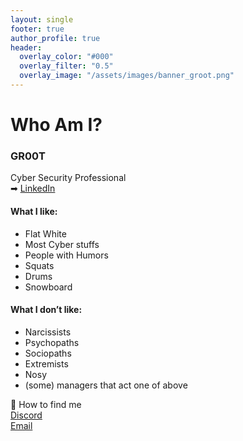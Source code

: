 ```yaml
---
layout: single
footer: true
author_profile: true
header:
  overlay_color: "#000"
  overlay_filter: "0.5"
  overlay_image: "/assets/images/banner_groot.png"
---
```


# Who Am I? 

### GR00T<br>
Cyber Security Professional <br>
➡  [<i class="fas fa-envelope fa-fw"></i> LinkedIn](https://www.linkedin.com/in/ace-l-bab75927a/)<br>


#### What I like:
- Flat White
- Most Cyber stuffs
- People with Humors
- Squats
- Drums
- Snowboard

#### What I don’t like:
 - Narcissists
 - Psychopaths
 - Sociopaths
 - Extremists 
 - Nosy
 - (some) managers that act one of above

🤝 How to find me<br>
[<i class="fab fa-discord fa-fw"></i> Discord](https://discord.gg/FGeh8Uk9Dg)<br>
[<i class="fas fa-envelope fa-fw"></i> Email](mailto:groot@redraccoon.kr)<br>

